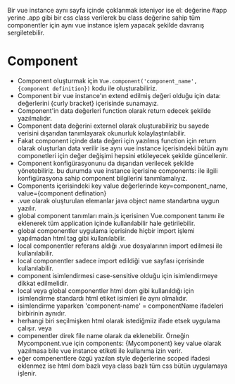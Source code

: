 Bir vue instance aynı sayfa içinde çoklanmak isteniyor ise el: değerine #app yerine .app gibi bir css class verilerek bu class değerine sahip tüm componentler için aynı vue instance işlem yapacak şekilde davranış sergiletebilir.

# **Component**
- Component oluşturmak için `Vue.component('component_name', {component definition})` kodu ile oluşturabiliriz.
- Component bir vue instance'ın extend edilmiş değeri olduğu için data: değerlerini {curly bracket} içerisinde sunamayız.
- Component'in data değerleri function olarak return edecek şekilde yazılmalıdır. 
- Component data değerini externel olarak oluşturabiliriz bu sayede verisini dışarıdan tanımlayarak okunurluk kolaylaştırılabilir.
- Fakat component içinde data değeri için yazılmış function için return olarak oluşturlan data verilir ise aynı vue instance içerisindeki bütün aynı componetleri için değer değişimi hepsini etkileyecek şekilde güncellenir.
- Component konfigürasyonunu da dışarıdan verilecek şekilde yönetebiliriz. bu durumda vue instance içerisine components: ile ilgili konfigürasyona sahip component bilgilerini tanımlamalıyız.
- Components içerisindeki key value değerlerinde key=component_name, value={component defination}
- .vue olarak oluşturulan elemanlar java object name standartına uygun yazılır.
- global component tanımları main.js içerisinen Vue.component tanımı ile eklenerek tüm application içinde kullanılabilir hale getirilebilir.
- global componentler uygulama içerisinde hiçbir import işlemi yapılmadan html tag gibi kullanılabilir.
- local componentler referans aldığı .vue dosyalarının import edilmesi ile kullanılabilir.
- local componentler sadece import edildiği vue sayfası içerisinde kullanılabilir.
- component isimlendirmesi case-sensitive olduğu için isimlendirmeye dikkat edilmelidir.
- local veya global componentler html dom gibi kullanıldığı için isimlendirme standardı html etiket isimleri ile aynı olmalıdır.
- isimlendirme yaparken 'component-name' = componentName ifadeleri birbirinin aynıdır.
- herhangi biri seçilmişken html olarak istediğmiiz ifade etsek uygulama çalışır. <component-name> veya <componentName>
- compenentler direk file name olarak da eklenebilir. Örneğin Mycomponent.vue için components: {Mycomponent} key value olarak yazılmasa bile vue instance <mycomponent> etiketi ile kullanıma izin verir.
- eğer compenentlere özgü yazılan style değerlerine scoped ifadesi eklenmez ise html dom bazlı veya class bazlı tüm css bütün uygulamaya işlenir.

